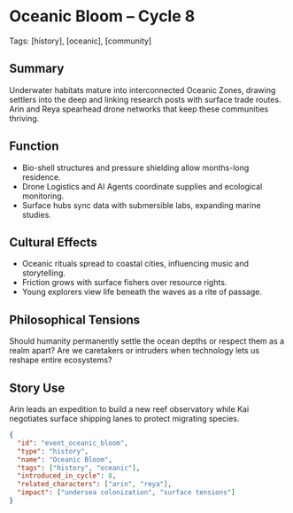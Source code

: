 # Oceanic Bloom – Cycle 8
Tags: [history], [oceanic], [community]

## Summary
Underwater habitats mature into interconnected Oceanic Zones, drawing settlers into the deep and linking research posts with surface trade routes. Arin and Reya spearhead drone networks that keep these communities thriving.

## Function
- Bio-shell structures and pressure shielding allow months-long residence.
- Drone Logistics and AI Agents coordinate supplies and ecological monitoring.
- Surface hubs sync data with submersible labs, expanding marine studies.

## Cultural Effects
- Oceanic rituals spread to coastal cities, influencing music and storytelling.
- Friction grows with surface fishers over resource rights.
- Young explorers view life beneath the waves as a rite of passage.

## Philosophical Tensions
Should humanity permanently settle the ocean depths or respect them as a realm apart? Are we caretakers or intruders when technology lets us reshape entire ecosystems?

## Story Use
Arin leads an expedition to build a new reef observatory while Kai negotiates surface shipping lanes to protect migrating species.

```json
{
  "id": "event_oceanic_bloom",
  "type": "history",
  "name": "Oceanic Bloom",
  "tags": ["history", "oceanic"],
  "introduced_in_cycle": 8,
  "related_characters": ["arin", "reya"],
  "impact": ["undersea colonization", "surface tensions"]
}
```
